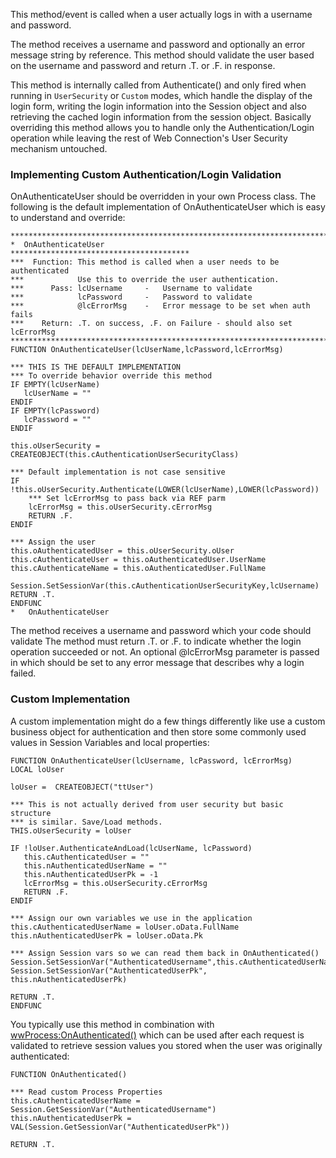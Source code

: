 ﻿This method/event is called when a user actually logs in with a username and password. 

The method receives a username and password and optionally an error message string by reference. This method should validate the user based on the username and password and return .T. or .F. in response.

This method is internally called from Authenticate() and only fired when running in `UserSecurity` or `Custom` modes, which handle the display of the login form, writing the login information into the Session object and also retrieving the cached login information from the session object. Basically overriding this method allows you to handle only the Authentication/Login operation while leaving the rest of Web Connection's User Security mechanism untouched.

### Implementing Custom Authentication/Login Validation
OnAuthenticateUser should be overridden in your own Process class. The following is the default implementation of OnAuthenticateUser which is easy to understand and override:

```foxpro
************************************************************************
*  OnAuthenticateUser
****************************************
***  Function: This method is called when a user needs to be authenticated
***            Use this to override the user authentication.
***      Pass: lcUsername     -   Username to validate
***            lcPassword     -   Password to validate
***            @lcErrorMsg    -   Error message to be set when auth fails
***    Return: .T. on success, .F. on Failure - should also set lcErrorMsg
************************************************************************
FUNCTION OnAuthenticateUser(lcUserName,lcPassword,lcErrorMsg)

*** THIS IS THE DEFAULT IMPLEMENTATION 
*** To override behavior override this method
IF EMPTY(lcUserName)
   lcUserName = ""
ENDIF 
IF EMPTY(lcPassword)
   lcPassword = ""
ENDIF

this.oUserSecurity = CREATEOBJECT(this.cAuthenticationUserSecurityClass)

*** Default implementation is not case sensitive
IF !this.oUserSecurity.Authenticate(LOWER(lcUserName),LOWER(lcPassword))
	*** Set lcErrorMsg to pass back via REF parm
	lcErrorMsg = this.oUserSecurity.cErrorMsg
	RETURN .F.
ENDIF	

*** Assign the user
this.oAuthenticatedUser = this.oUserSecurity.oUser
this.cAuthenticateUser = this.oAuthenticatedUser.UserName
this.cAuthenticateName = this.oAuthenticatedUser.FullName

Session.SetSessionVar(this.cAuthenticationUserSecurityKey,lcUsername)
RETURN .T.
ENDFUNC
*   OnAuthenticateUser
```

The method receives a username and password which your code should validate The method must return .T. or .F. to indicate whether the login operation succeeded or not. An optional @lcErrorMsg parameter is passed in which should be set to any error message that describes why a login failed.

### Custom Implementation
A custom implementation might do a few things differently like use a custom business object for authentication and then store some commonly used values in Session Variables and local properties:

```foxpro
FUNCTION OnAuthenticateUser(lcUsername, lcPassword, lcErrorMsg)
LOCAL loUser

loUser =  CREATEOBJECT("ttUser")

*** This is not actually derived from user security but basic structure
*** is similar. Save/Load methods.
THIS.oUserSecurity = loUser

IF !loUser.AuthenticateAndLoad(lcUserName, lcPassword)
   this.cAuthenticatedUser = ""
   this.nAuthenticatedUserName = ""
   this.nAuthenticatedUserPk = -1
   lcErrorMsg = this.oUserSecurity.cErrorMsg 
   RETURN .F.
ENDIF

*** Assign our own variables we use in the application
this.cAuthenticatedUserName = loUser.oData.FullName
this.nAuthenticatedUserPk = loUser.oData.Pk

*** Assign Session vars so we can read them back in OnAuthenticated()
Session.SetSessionVar("AuthenticatedUsername",this.cAuthenticatedUserName)
Session.SetSessionVar("AuthenticatedUserPk", this.nAuthenticatedUserPk)

RETURN .T.
ENDFUNC
```

You typically use this method in combination with [wwProcess:OnAuthenticated()](VFPS://Topic/_4FV17ESL6) which can be used after each request is validated to retrieve session values you stored when the user was originally authenticated:

```foxpro
FUNCTION OnAuthenticated()

*** Read custom Process Properties
this.cAuthenticatedUserName = Session.GetSessionVar("AuthenticatedUsername")
this.nAuthenticatedUserPk = VAL(Session.GetSessionVar("AuthenticatedUserPk"))

RETURN .T. 
```